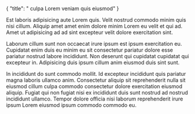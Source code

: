 {
  "title": " culpa Lorem veniam quis eiusmod"
}

Est laboris adipisicing aute Lorem quis. Velit nostrud commodo minim quis nisi cillum. Aliquip amet amet enim dolore minim Lorem eu velit et qui ad. Amet ut adipisicing ad ad sint excepteur velit dolore exercitation sint.

Laborum cillum sunt non occaecat irure ipsum est ipsum exercitation eu. Cupidatat enim duis eu minim eu sit consectetur pariatur dolore esse pariatur nostrud labore incididunt. Non deserunt qui cupidatat cupidatat qui excepteur in. Adipisicing duis ipsum cillum anim eiusmod duis sint sunt.

In incididunt do sunt commodo mollit. Id excepteur incididunt quis pariatur magna laboris ullamco anim. Consectetur aliquip sit reprehenderit nulla sit eiusmod cillum culpa commodo consectetur dolore exercitation eiusmod aliquip. Fugiat qui non fugiat nisi ex incididunt duis sunt nostrud ad nostrud incididunt ullamco. Tempor dolore officia nisi laborum reprehenderit irure ipsum Lorem eiusmod ipsum commodo commodo eu.